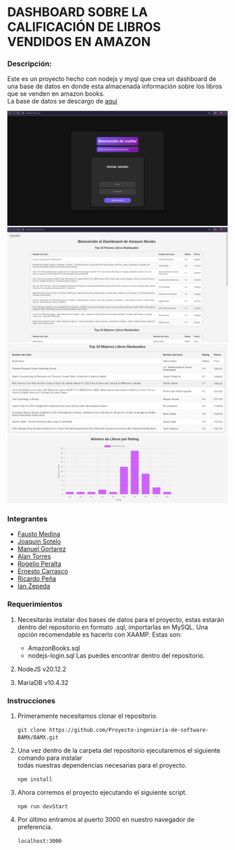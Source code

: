 # DASHBOARD SOBRE LA CALIFICACIÓN DE LIBROS VENDIDOS EN AMAZON
 
###  Descripción:
Este es un proyecto hecho con nodejs y myql que crea un dashboard de una base de datos en donde esta almacenada información sobre los libros que se venden en amazon books.  
La base de datos se descargo de [aquí](https://www.kaggle.com/datasets/khushikhushikhushi/amazon-bestselling-books)

![Login](/screenshots/login.png)
![Dashboard](/screenshots/db1.png)
![Dashboard](/screenshots/db2.png)
![Dashboard](/screenshots/db3.png)

###  Integrantes

 - [Fausto Medina](https://github.com/Harico04)
 - [Joaquin Sotelo](https://github.com/JoaquinSotel0) 
 - [Manuel Gortarez](https://github.com/Mgb64) 
 - [Alan Torres](https://github.com/TumbadoBoy0604) 
 - [Rogelio Peralta](https://github.com/rgperalta04) 
 - [Ernesto Carrasco](https://github.com/jesuscarra) 
 - [Ricardo Peña](https://github.com/RemilZarza)
 - [Ian Zepeda](https://github.com/I4NzG)

### Requerimientos
1. Necesitarás instalar dos bases de datos para el proyecto, estas estarán dentro del repositorio en formato .sql, importarlas en MySQL. Una opción recomendable es hacerlo con XAAMP. Estas son:
   - AmazonBooks.sql
   - nodejs-login.sql
Las puedes encontrar dentro del repositorio.

2. NodeJS v20.12.2

3. MariaDB v10.4.32

### Instrucciones
1. Primeramente necesitamos clonar el repositorio.

    ```git clone https://github.com/Proyecto-ingenieria-de-software-BAMX/BAMX.git```

 2. Una vez dentro de la carpeta del repositorio ejecutaremos el siguiente comando para instalar  
   todas nuestras dependencias necesarias para el proyecto.
   
     ```npm install```

3.  Ahora corremos el proyecto ejecutando el siguiente script.

     ```npm run devStart```
     
4. Por último entramos al puerto 3000 en nuestro navegador de preferencia.

   ```localhost:3000```
      
